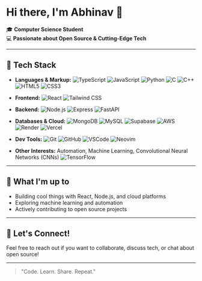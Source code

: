 # Hi there, I'm Abhinav 👋

🎓 **Computer Science Student**  
💻 **Passionate about Open Source & Cutting-Edge Tech**

---

## 🚀 Tech Stack

- **Languages & Markup:**
  ![TypeScript](https://img.shields.io/badge/-TypeScript-3178C6?logo=typescript&logoColor=white)
  ![JavaScript](https://img.shields.io/badge/-JavaScript-F7DF1E?logo=javascript&logoColor=black)
  ![Python](https://img.shields.io/badge/-Python-3776AB?logo=python&logoColor=white)
  ![C](https://img.shields.io/badge/-C-A8B9CC?logo=c&logoColor=white)
  ![C++](https://img.shields.io/badge/-C++-00599C?logo=c%2B%2B&logoColor=white)
  ![HTML5](https://img.shields.io/badge/-HTML5-E34F26?logo=html5&logoColor=white)
  ![CSS3](https://img.shields.io/badge/-CSS3-1572B6?logo=css3&logoColor=white)

- **Frontend:**
  ![React](https://img.shields.io/badge/-React-61DAFB?logo=react&logoColor=black)
  ![Tailwind CSS](https://img.shields.io/badge/-Tailwind%20CSS-38B2AC?logo=tailwind-css&logoColor=white)

- **Backend:**
  ![Node.js](https://img.shields.io/badge/-Node.js-339933?logo=node.js&logoColor=white)
  ![Express](https://img.shields.io/badge/-Express-000000?logo=express&logoColor=white)
  ![FastAPI](https://img.shields.io/badge/-FastAPI-009688?logo=fastapi&logoColor=white)

- **Databases & Cloud:**
  ![MongoDB](https://img.shields.io/badge/-MongoDB-47A248?logo=mongodb&logoColor=white)
  ![MySQL](https://img.shields.io/badge/-MySQL-4479A1?logo=mysql&logoColor=white)
  ![Supabase](https://img.shields.io/badge/-Supabase-3ECF8E?logo=supabase&logoColor=white)
  ![AWS](https://img.shields.io/badge/-AWS-232F3E?logo=amazon-aws&logoColor=white)
  ![Render](https://img.shields.io/badge/-Render-46E3B7?logo=render&logoColor=white)
  ![Vercel](https://img.shields.io/badge/-Vercel-000000?logo=vercel&logoColor=white)

- **Dev Tools:**
  ![Git](https://img.shields.io/badge/-Git-F05032?logo=git&logoColor=white)
  ![GitHub](https://img.shields.io/badge/-GitHub-181717?logo=github&logoColor=white)
  ![VSCode](https://img.shields.io/badge/-VS%20Code-007ACC?logo=visual-studio-code&logoColor=white)
  ![Neovim](https://img.shields.io/badge/-Neovim-57A143?logo=neovim&logoColor=white)

- **Other Interests:**
  Automation, Machine Learning, Convolutional Neural Networks (CNNs)
  ![TensorFlow](https://img.shields.io/badge/-TensorFlow-FF6F00?logo=tensorflow&logoColor=white)

---

## 🌱 What I'm up to

- Building cool things with React, Node.js, and cloud platforms
- Exploring machine learning and automation
- Actively contributing to open source projects

---

## 🤝 Let's Connect!
Feel free to reach out if you want to collaborate, discuss tech, or chat about open source!

---

> "Code. Learn. Share. Repeat."
